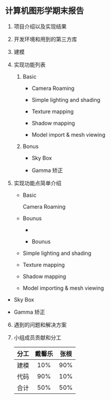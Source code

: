 ## 计算机图形学期末报告

1. 项目介绍以及实现结果

2. 开发环境和用到的第三方库

3. 建模

4. 实现功能列表
   
   1. Basic
      
      - Camera Roaming
      
      - Simple lighting and shading
      
      - Texture mapping
      
      - Shadow mapping
      
      - Model import & mesh viewing
   
   2. Bonus
      
      - Sky Box
      
      - Gamma 矫正

5. 实现功能点简单介绍
   
   - Basic
     
     Camera Roaming
   
   - Bounus
     
     - 
     
     - Bounus
   
   - Simple lighting and shading
   
   - Texture mapping
   
   - Shadow mapping
   
   - Model importing & mesh viewing
- Sky Box

- Gamma 矫正
6. 遇到的问题和解决方案

7. 小组成员贡献和分工
   
   | 分工  | 戴馨乐 | 张根  |
   |:---:|:---:|:---:|
   | 建模  | 10% | 90% |
   | 代码  | 90% | 10% |
   | 合计  | 50% | 50% |
